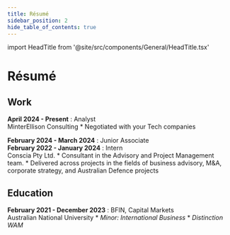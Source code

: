 ```yaml
---
title: Résumé
sidebar_position: 2
hide_table_of_contents: true
---
```


import HeadTitle from '@site/src/components/General/HeadTitle.tsx'

<HeadTitle title="Résumé" />

# Résumé

## **Work**

**April 2024 - Present**
:   Analyst\
    MinterEllison Consulting
    * Negotiated with your Tech companies
    
**February 2024 - March 2024**
:   Junior Associate\
**February 2022 - January 2024**
:   Intern\
    Conscia Pty Ltd.
    * Consultant in the Advisory and Project Management team.
    * Delivered across projects in the fields of 
    business advisory, M&A, corporate strategy, and Australian Defence projects


## **Education**

**February 2021 - December 2023**
:   BFIN, Capital Markets\
    Australian National University
    * *Minor: International Business*
    * *Distinction WAM*